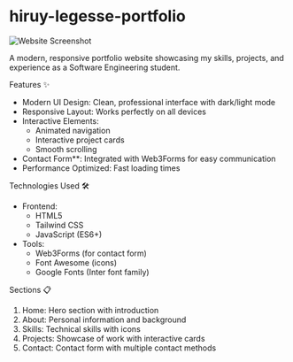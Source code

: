 # hiruy-legesse-portfolio


![Website Screenshot]()

A modern, responsive portfolio website showcasing my skills, projects, and experience as a Software Engineering student.

Features ✨

- Modern UI Design: Clean, professional interface with dark/light mode
- Responsive Layout: Works perfectly on all devices
- Interactive Elements:
  - Animated navigation
  - Interactive project cards
  - Smooth scrolling
- Contact Form**: Integrated with Web3Forms for easy communication
- Performance Optimized: Fast loading times

 Technologies Used 🛠️

- Frontend:
  - HTML5
  - Tailwind CSS
  - JavaScript (ES6+)
- Tools:
  - Web3Forms (for contact form)
  - Font Awesome (icons)
  - Google Fonts (Inter font family)

 Sections 📋

1. Home: Hero section with introduction
2. About: Personal information and background
3. Skills: Technical skills with icons
4. Projects: Showcase of work with interactive cards
5. Contact: Contact form with multiple contact methods
